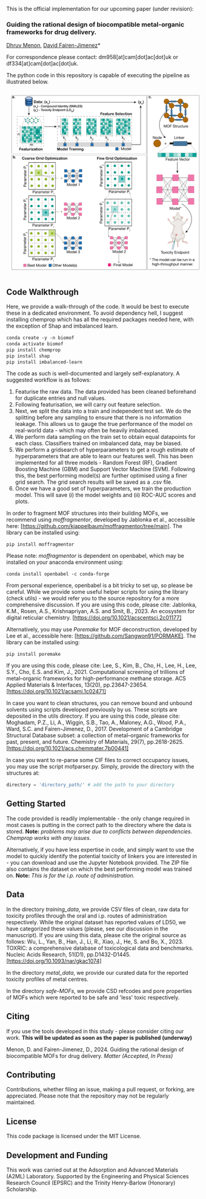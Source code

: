 This is the official implementation for our upcoming paper (under revision):
### Guiding the rational design of biocompatible metal-organic frameworks for drug delivery.
[Dhruv Menon](https://scholar.google.com/citations?user=NMOjZLQAAAAJ&hl=en&oi=ao)\,
[David Fairen-Jimenez](https://scholar.google.com/citations?user=F3UKbZsAAAAJ&hl=en&oi=ao)\*

For correspondence please contact: dm958[at]cam[dot]ac[dot]uk or df334[at]cam[dot]ac[dot]uk.

The python code in this repository is capable of executing the pipeline as illustrated below.  
<p align="center">
  <img src="img/Schematic 1.png" style="padding:10px;" width="700"/>
</p>  

## Code Walkthrough
Here, we provide a walk-through of the code. It would be best to execute these in a dedicated environment. To avoid dependency hell, I suggest installing chemprop which has all the required packages needed here, with the exception of Shap and imbalanced learn.    
```
conda create -y -n biomof
conda activate biomof
pip install chemprop
pip install shap
pip install imbalanced-learn
```
The code as such is well-documented and largely self-explanatory. A suggested workflow is as follows:
1. Featurise the raw data. The data provided has been cleaned beforehand for duplicate entries and null values.
2. Following featurisation, we will carry out feature selection.
3. Next, we split the data into a train and independent test set. We do the splitting before any sampling to ensure that there is no information leakage. This allows us to gauge the true performance of the model on real-world data - which may often be heavily imbalanced.
4. We perform data sampling on the train set to obtain equal datapoints for each class. Classifiers trained on imbalanced data, may be biased.
5. We perform a gridsearch of hyperparameters to get a rough estimate of hyperparameters that are able to learn our features well. This has been implemented for all three models - Random Forest (RF), Gradient Boosting Machine (GBM) and Support Vector Machine (SVM). Following this, the best performing model(s) are further optimised using a finer grid search. The grid search results will be saved as a .csv file.
6. Once we have a good set of hyperparameters, we train the production model. This will save (i) the model weights and (ii) ROC-AUC scores and plots. 

In order to fragment MOF structures into their building MOFs, we recommend using *moffragmentor*, developed by Jablonka et al., accessible here: [https://github.com/kjappelbaum/moffragmentor/tree/main]. The library can be installed using:
```
pip install moffragmentor
```
Please note: *moffragmentor* is dependent on openbabel, which may be installed on your anaconda environment using:
```
conda install openbabel -c conda-forge
```
From personal experience, openbabel is a bit tricky to set up, so please be careful. While we provide some useful helper scripts for using the library (check utils) - we would refer you to the source repository for a more comprehensive discussion. If you are using this code, please cite: Jablonka, K.M., Rosen, A.S., Krishnapriyan, A.S. and Smit, B., 2023. An ecosystem for digital reticular chemistry. [https://doi.org/10.1021/acscentsci.2c01177]

Alternatively, you may use *Poremake* for MOF deconstruction, developed by Lee et al., accessible here: [https://github.com/Sangwon91/PORMAKE]. The library can be installed using:
```
pip install poremake
```
If you are using this code, please cite: Lee, S., Kim, B., Cho, H., Lee, H., Lee, S.Y., Cho, E.S. and Kim, J., 2021. Computational screening of trillions of metal–organic frameworks for high-performance methane storage. ACS Applied Materials & Interfaces, 13(20), pp.23647-23654. [https://doi.org/10.1021/acsami.1c02471]

In case you want to clean structures, you can remove bound and unbound solvents using scripts developed previously by us. These scripts are deposited in the utils directory. If you are using this code, please cite: Moghadam, P.Z., Li, A., Wiggin, S.B., Tao, A., Maloney, A.G., Wood, P.A., Ward, S.C. and Fairen-Jimenez, D., 2017. Development of a Cambridge Structural Database subset: a collection of metal–organic frameworks for past, present, and future. Chemistry of Materials, 29(7), pp.2618-2625. [https://doi.org/10.1021/acs.chemmater.7b00441]

In case you want to re-parse some CIF files to correct occupancy issues, you may use the script mofparser.py. Simply, provide the directory with the structures at:
```python
directory = 'directory_path/' # add the path to your directory
```
## Getting Started
The code provided is readily implementable - the only change required in most cases is putting in the correct path to the directory where the data is stored. **Note:** *problems may arise due to conflicts between dependencies. Chemprop works with any issues.* 

Alternatively, if you have less expertise in code, and simply want to use the model to quickly identify the potential toxicity of linkers you are interested in - you can download and use the Jupyter Notebook provided. The ZIP file also contains the dataset on which the best performing model was trained on. **Note:** *This is for the i.p. route of administration.*

## Data
In the directory *training_data*, we provide CSV files of clean, raw data for toxicity profiles through the oral and i.p. routes of administration respectively. While the original dataset has reported values of LD50, we have categorized these values (please, see our discussion in the manuscript). If you are using this data, please cite the original source as follows: Wu, L., Yan, B., Han, J., Li, R., Xiao, J., He, S. and Bo, X., 2023. TOXRIC: a comprehensive database of toxicological data and benchmarks. Nucleic Acids Research, 51(D1), pp.D1432-D1445. [https://doi.org/10.1093/nar/gkac1074]

In the directory *metal_data*, we provide our curated data for the reported toxicity profiles of metal centres.

In the directory *safe-MOFs*, we provide CSD refcodes and pore properties of MOFs which were reported to be safe and 'less' toxic respectively.

## Citing
If you use the tools developed in this study - please consider citing our work. **This will be updated as soon as the paper is published (underway)**

Menon, D. and Fairen-Jimenez, D., 2024. Guiding the rational design of biocompatible MOFs for drug delivery. *Matter (Accepted, In Press)*

## Contributing
Contributions, whether filing an issue, making a pull request, or forking, are appreciated. Please note that the repository may not be regularly maintained.

## License
This code package is licensed under the MIT License. 

## Development and Funding
This work was carried out at the Adsorption and Advanced Materials (A2ML) Laboratory. Supported by the Engineering and Physical Sciences Research Council (EPSRC) and the Trinity Henry-Barlow (Honorary) Scholarship. 


